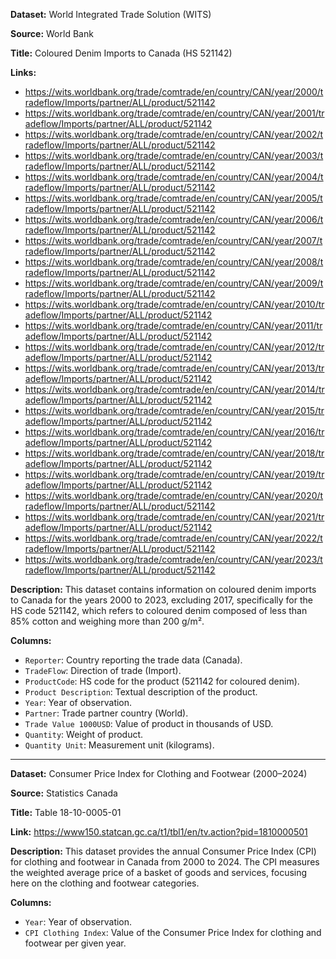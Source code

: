 **Dataset:** World Integrated Trade Solution (WITS)  

**Source:** World Bank  

**Title:** Coloured Denim Imports to Canada (HS 521142)   

**Links:** 
- https://wits.worldbank.org/trade/comtrade/en/country/CAN/year/2000/tradeflow/Imports/partner/ALL/product/521142
- https://wits.worldbank.org/trade/comtrade/en/country/CAN/year/2001/tradeflow/Imports/partner/ALL/product/521142
- https://wits.worldbank.org/trade/comtrade/en/country/CAN/year/2002/tradeflow/Imports/partner/ALL/product/521142
- https://wits.worldbank.org/trade/comtrade/en/country/CAN/year/2003/tradeflow/Imports/partner/ALL/product/521142
- https://wits.worldbank.org/trade/comtrade/en/country/CAN/year/2004/tradeflow/Imports/partner/ALL/product/521142
- https://wits.worldbank.org/trade/comtrade/en/country/CAN/year/2005/tradeflow/Imports/partner/ALL/product/521142
- https://wits.worldbank.org/trade/comtrade/en/country/CAN/year/2006/tradeflow/Imports/partner/ALL/product/521142
- https://wits.worldbank.org/trade/comtrade/en/country/CAN/year/2007/tradeflow/Imports/partner/ALL/product/521142
- https://wits.worldbank.org/trade/comtrade/en/country/CAN/year/2008/tradeflow/Imports/partner/ALL/product/521142
- https://wits.worldbank.org/trade/comtrade/en/country/CAN/year/2009/tradeflow/Imports/partner/ALL/product/521142
- https://wits.worldbank.org/trade/comtrade/en/country/CAN/year/2010/tradeflow/Imports/partner/ALL/product/521142
- https://wits.worldbank.org/trade/comtrade/en/country/CAN/year/2011/tradeflow/Imports/partner/ALL/product/521142
- https://wits.worldbank.org/trade/comtrade/en/country/CAN/year/2012/tradeflow/Imports/partner/ALL/product/521142
- https://wits.worldbank.org/trade/comtrade/en/country/CAN/year/2013/tradeflow/Imports/partner/ALL/product/521142
- https://wits.worldbank.org/trade/comtrade/en/country/CAN/year/2014/tradeflow/Imports/partner/ALL/product/521142
- https://wits.worldbank.org/trade/comtrade/en/country/CAN/year/2015/tradeflow/Imports/partner/ALL/product/521142
- https://wits.worldbank.org/trade/comtrade/en/country/CAN/year/2016/tradeflow/Imports/partner/ALL/product/521142
- https://wits.worldbank.org/trade/comtrade/en/country/CAN/year/2018/tradeflow/Imports/partner/ALL/product/521142
- https://wits.worldbank.org/trade/comtrade/en/country/CAN/year/2019/tradeflow/Imports/partner/ALL/product/521142
- https://wits.worldbank.org/trade/comtrade/en/country/CAN/year/2020/tradeflow/Imports/partner/ALL/product/521142
- https://wits.worldbank.org/trade/comtrade/en/country/CAN/year/2021/tradeflow/Imports/partner/ALL/product/521142
- https://wits.worldbank.org/trade/comtrade/en/country/CAN/year/2022/tradeflow/Imports/partner/ALL/product/521142
- https://wits.worldbank.org/trade/comtrade/en/country/CAN/year/2023/tradeflow/Imports/partner/ALL/product/521142  

**Description:** This dataset contains information on coloured denim imports to Canada for the years 2000 to 2023, excluding 2017, specifically for the HS code 521142, which refers to coloured denim composed of less than 85% cotton and weighing more than 200 g/m².  

**Columns:**
- `Reporter`: Country reporting the trade data (Canada).
- `TradeFlow`: Direction of trade (Import).
- `ProductCode`: HS code for the product (521142 for coloured denim).
- `Product Description`: Textual description of the product.  
- `Year`: Year of observation.
- `Partner`: Trade partner country (World).  
- `Trade Value 1000USD`: Value of product in thousands of USD.
- `Quantity`: Weight of product.
- `Quantity Unit`: Measurement unit (kilograms).

---

**Dataset:** Consumer Price Index for Clothing and Footwear (2000–2024)  

**Source:** Statistics Canada  

**Title:** Table 18-10-0005-01  

**Link:** https://www150.statcan.gc.ca/t1/tbl1/en/tv.action?pid=1810000501  

**Description:** This dataset provides the annual Consumer Price Index (CPI) for clothing and footwear in Canada from 2000 to 2024. The CPI measures the weighted average price of a basket of goods and services, focusing here on the clothing and footwear categories.  

**Columns:**
- `Year`: Year of observation.  
- `CPI Clothing Index`: Value of the Consumer Price Index for clothing and footwear per given year.
